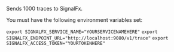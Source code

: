 Sends 1000 traces to SignalFx.

You must have the following environment variables set:

```export SIGNALFX_SERVICE_NAME="YOURSERVICENAMEHERE"```
```export SIGNALFX_ENDPOINT_URL="http://localhost:9080/v1/trace"```
```export SIGNALFX_ACCESS_TOKEN="YOURTOKENHERE"```
